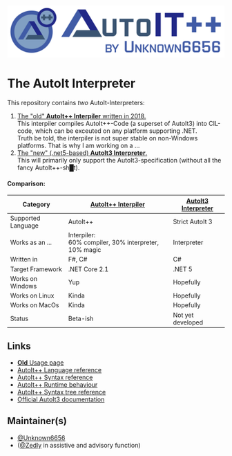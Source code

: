 ﻿![Banner image](old/artwork/banner.png)

# The AutoIt Interpreter

This repository contains _two_ AutoIt-Interpreters:

 1. [The "old" **AutoIt++ Interpiler** written in 2018.](old/readme.md)
    <br/>
    This interpiler compiles AutoIt++-Code (a superset of AutoIt3) into CIL-code, which can be exceuted on any platform supporting .NET.
    <br/>
    Truth be told, the interpiler is not super stable on non-Windows platforms. That is why I am working on a ...
 2. [The "new" (.net5-based) **AutoIt3 Interpreter**.](new/readme.md)
    <br/>
    This will primarily only support the AutoIt3-specification (without all the fancy AutoIt++-sh█t).


#### Comparison:

Category | [AutoIt++ Interpiler](old/readme.md)| [AutoIt3 Interpreter](new/readme.md)
---------|---------------------|--------------------
Supported Language | AutoIt++ | Strict AutoIt 3
Works as an ... | Interpiler:<br/>60% compiler, 30% interpreter, 10% magic | Interpreter
Written in | F#, C#|C#
Target Framework | .NET Core 2.1 | .NET 5
Works on Windows | Yup | Hopefully
Works on Linux | Kinda | Hopefully
Works on MacOs | Kinda | Hopefully
Status | Beta-ish | Not yet developed


## Links

 - [**Old** Usage page](old/doc/usage.md)
 - [AutoIt++ Language reference](old/doc/language.md)
 - [AutoIt++ Syntax reference](old/doc/syntax.md)
 - [AutoIt++ Runtime behaviour](old/doc/runtime.md)
 - [AutoIt++ Syntax tree reference](old/doc/syntax-tree.md)
 - [Official AutoIt3 documentation](https://www.autoitscript.com/autoit3/docs/)

## Maintainer(s)

 - [@Unknown6656](https://github.com/Unknown6656)
 - ([@Zedly](https://github.com/Zedly) in assistive and advisory function)
